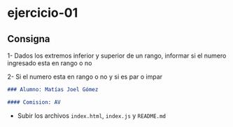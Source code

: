 # ejercicio-01

## Consigna

1- Dados los extremos inferior y superior de un rango, informar si el numero ingresado esta en rango o no

2- Si el numero esta en rango o no y si es par o impar

```markdown
### Alumno: Matías Joel Gómez

#### Comision: AV
```

- Subir los archivos `index.html`, `index.js` y `README.md`